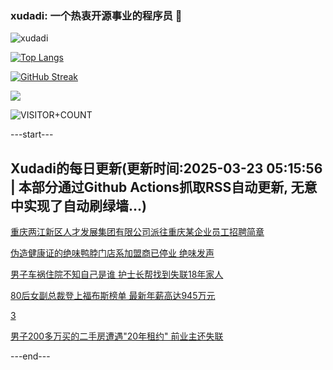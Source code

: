 ### xudadi: 一个热衷开源事业的程序员 👋

![xudadi](https://github-readme-stats-git-masterorgs-github-readme-stats-team.vercel.app/api?username=xudadi)

[![Top Langs](https://github-readme-stats.vercel.app/api/top-langs/?username=xudadi)](https://github.com/anuraghazra/github-readme-stats)

[![GitHub Streak](https://streak-stats.demolab.com?user=xudadi&locale=zh_Hans)](https://git.io/streak-stats)

![](https://raw.githubusercontent.com/xudadi/xudadi/main/assets/github-contribution-grid-snake.svg)

![VISITOR+COUNT](https://komarev.com/ghpvc/?username=xudadi&label=VISITOR+COUNT)


---start---

## Xudadi的每日更新(更新时间:2025-03-23 05:15:56 | 本部分通过Github Actions抓取RSS自动更新, 无意中实现了自动刷绿墙...)

[重庆两江新区人才发展集团有限公司派往重庆某企业员工招聘简章](https://www.gongkaoleida.com/article/2331933)

[伪造健康证的绝味鸭脖门店系加盟商已停业 绝味发声](https://m.163.com/news/article/JR9FET26051492T3.html)

[男子车祸住院不知自己是谁 护士长帮找到失联18年家人](https://m.163.com/news/article/JR9F66HA0514D3UH.html)

[80后女副总裁登上福布斯榜单 最新年薪高达945万元](https://m.163.com/news/article/JR9EJGOJ0512B07B.html)

[3](https://m.163.com/touch/news/sub/domestic)

[男子200多万买的二手房遭遇"20年租约" 前业主还失联](https://m.163.com/news/article/JR9C77HS051492T3.html)

---end---
